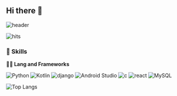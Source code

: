 ## Hi there 👋

![header](https://capsule-render.vercel.app/api?type=waving&color=auto&height=345&text=Hello+World%21&fontSize=70&fontAlign=50&fontAlignY=50&desc=Happy+Coding+Day&descSize=20&descAlign=50&descAlignY=60)

![hits](https://hits.seeyoufarm.com/api/count/incr/badge.svg?url=https%3A%2F%2Fgithub.com%2Froddms&edge_flat=false&title=hits)

### 🦾 Skills

**🧑‍💻 Lang and Frameworks**

![Python](https://img.shields.io/badge/python-3776AB.svg?&style=for-the-badge&logo=python&logoColor=white) ![Kotlin](https://img.shields.io/badge/kotlin-7F52FF.svg?&style=for-the-badge&logo=kotlin&logoColor=white) ![django](https://img.shields.io/badge/django-092E20.svg?&style=for-the-badge&logo=django&logoColor=white) ![Android Studio](https://img.shields.io/badge/androidstudio-3DDC84.svg?&style=for-the-badge&logo=androidstudio&logoColor=white) ![c](https://img.shields.io/badge/c-A8B9CC.svg?&style=for-the-badge&logo=c&logoColor=white) ![react](https://img.shields.io/badge/react-61DAFB.svg?&style=for-the-badge&logo=react&logoColor=white) ![MySQL](https://img.shields.io/badge/mysql-4479A1.svg?&style=for-the-badge&logo=mysql&logoColor=white) 

![Top Langs](https://github-readme-stats.vercel.app/api/top-langs/?username=roddms&layout=compact)

<!--
**roddms/roddms** is a ✨ _special_ ✨ repository because its `README.md` (this file) appears on your GitHub profile.

Here are some ideas to get you started:

- 🔭 I’m currently working on ...
- 🌱 I’m currently learning ...
- 👯 I’m looking to collaborate on ...
- 🤔 I’m looking for help with ...
- 💬 Ask me about ...
- 📫 How to reach me: ...
- 😄 Pronouns: ...
- ⚡ Fun fact: ...
-->
